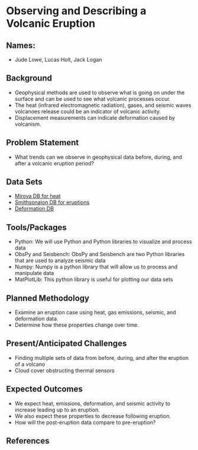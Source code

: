 # Observing and Describing a Volcanic Eruption
## Names: 
- Jude Lowe, Lucas Holt, Jack Logan
## Background
- Geophysical methods are used to observe what is going on under the surface and can be used to see what volcanic processes occur.
- The heat (infrared electromagnetic radiation), gases, and seismic waves volcanoes release could be an indicator of volcanic activity.
- Displacement measurements can indicate deformation caused by volcanism.
## Problem Statement
- What trends can we observe in geophysical data before, during, and after a volcanic eruption period?
## Data Sets
- [Mirova DB for heat](https://www.mirovaweb.it/)
- [Smithsonaion DB for eruptions](https://volcano.si.edu/database/search_eruption_results.cfm)
- [Deformation DB](https://comet.nerc.ac.uk/comet-volcano-portal/volcano-index/Search-All)
## Tools/Packages
- Python: We will use Python and Python libraries to visualize and process data
- ObsPy and Seisbench: ObsPy and Seisbench are two Python libraries that are used to analyze seismic data
- Numpy: Numpy is a python library that will allow us to process and manipulate data
- MatPlotLib: This python library is useful for plotting our data sets 
## Planned Methodology
- Examine an eruption case using heat, gas emissions, seismic, and deformation data.
- Determine how these properties change over time.
## Present/Anticipated Challenges
- Finding multiple sets of data from before, during, and after the eruption of a volcano
- Cloud cover obstructing thermal sensors
## Expected Outcomes
- We expect heat, emissions, deformation, and seismic activity to increase leading up to an eruption.
- We also expect these properties to decrease following eruption.
- How will the post-eruption data compare to pre-eruption?
## References

